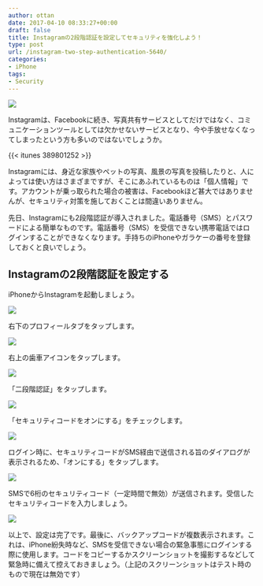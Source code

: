 ```yaml
---
author: ottan
date: 2017-04-10 08:33:27+00:00
draft: false
title: Instagramの2段階認証を設定してセキュリティを強化しよう！
type: post
url: /instagram-two-step-authentication-5640/
categories:
- iPhone
tags:
- Security
---
```


![](/uploads/2017/04/170410-58eb41180c1a1.jpg)

Instagramは、Facebookに続き、写真共有サービスとしてだけではなく、コミュニケーションツールとしては欠かせないサービスとなり、今や手放せなくなってしまったという方も多いのではないでしょうか。

{{< itunes 389801252 >}}

Instagramには、身近な家族やペットの写真、風景の写真を投稿したりと、人によっては使い方はさまざまですが、そこにあふれているものは「個人情報」です。アカウントが乗っ取られた場合の被害は、Facebookほど甚大ではありませんが、セキュリティ対策を施しておくことは間違いありません。

先日、Instagramにも2段階認証が導入されました。電話番号（SMS）とパスワードによる簡単なものです。電話番号（SMS）を受信できない携帯電話ではログインすることができなくなります。手持ちのiPhoneやガラケーの番号を登録しておくと良いでしょう。

## Instagramの2段階認証を設定する

iPhoneからInstagramを起動しましょう。

![](/uploads/2017/04/170410-58eb411f5d2db.png)

右下のプロフィールタブをタップします。

![](/uploads/2017/04/170410-58eb4125882a8.png)

右上の歯車アイコンをタップします。

![](/uploads/2017/04/170410-58eb412a254df.png)

「二段階認証」をタップします。

![](/uploads/2017/04/170410-58eb412f074a3.png)

「セキュリティコードをオンにする」をチェックします。

![](/uploads/2017/04/170410-58eb41348c9b6.png)

ログイン時に、セキュリティコードがSMS経由で送信される旨のダイアログが表示されるため、「オンにする」をタップします。

![](/uploads/2017/04/170410-58eb42927d949.png)

SMSで6桁のセキュリティコード（一定時間で無効）が送信されます。受信したセキュリティコードを入力しましょう。

![](/uploads/2017/04/170410-58eb413f75728.png)

以上で、設定は完了です。最後に、バックアップコードが複数表示されます。これは、iPhone紛失時など、SMSを受信できない場合の緊急事態にログインする際に使用します。コードをコピーするかスクリーンショットを撮影するなどして緊急時に備えて控えておきましょう。（上記のスクリーンショットはテスト時のもので現在は無効です）
